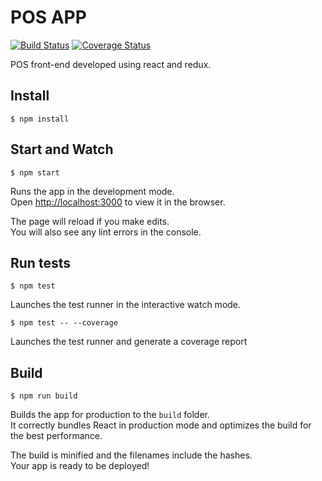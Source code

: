 # POS APP

[![Build Status](https://travis-ci.com/heshanera/POS.svg?token=ip5Rapk5jYsnEQF9yfy4&branch=master)](https://travis-ci.com/heshanera/POS)
[![Coverage Status](https://img.shields.io/badge/coverage-100%25-brightgreen.svg)]()

POS front-end developed using react and redux.

## Install

```
$ npm install
```

## Start and Watch

```
$ npm start
```

Runs the app in the development mode.<br>
Open [http://localhost:3000](http://localhost:3000) to view it in the browser.

The page will reload if you make edits.<br>
You will also see any lint errors in the console.

## Run tests

```
$ npm test
```

Launches the test runner in the interactive watch mode.<br>

```
$ npm test -- --coverage
```

Launches the test runner and generate a coverage report<br>

## Build

```
$ npm run build
```

Builds the app for production to the `build` folder.<br>
It correctly bundles React in production mode and optimizes the build for the best performance.

The build is minified and the filenames include the hashes.<br>
Your app is ready to be deployed!
